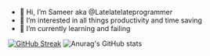 - 👋 Hi, I’m Sameer aka @Latelatelateprogrammer
- 👀 I’m interested in all things productivity and time saving
- 🌱 I’m currently learning and failing

[![GitHub Streak](https://streak-stats.demolab.com?user=Latelatelateprogrammer&theme=transparent)](https://git.io/streak-stats)
![Anurag's GitHub stats](https://github-readme-stats.vercel.app/api?username=Latelatelateprogrammer&theme=transparent&show_icons=true)

<!---
[![Top Langs](https://github-readme-stats.vercel.app/api/top-langs/?username=Latelatelateprogrammer)](https://github.com/Latelatelateprogrammer/)

![Taehyun's GitHub Repository Contribution stats](https://github-contributor-stats.vercel.app/api?username=Latelatelateprogrammer&hide=B&theme=algolia)
--->

<!---
Latelatelateprogrammer/Latelatelateprogrammer is a ✨ special ✨ repository because its `README.md` (this file) appears on your GitHub profile.
You can click the Preview link to take a look at your changes.
--->
